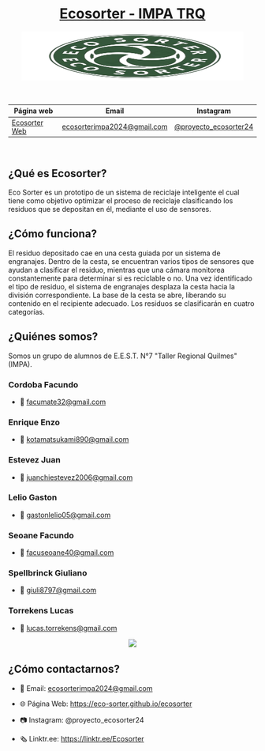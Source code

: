 <div align="center">

# [Ecosorter - IMPA TRQ](https://www.instagram.com/proyecto_ecosorter24/)

<img src="/imagenes/ecosorter.png" height="100" width="450" />

&nbsp;

| Página web | Email | Instagram |
|------------|-------|-----------|
|[Ecosorter Web](https://eco-sorter.github.io/ecosorter/)|ecosorterimpa2024@gmail.com|[@proyecto_ecosorter24](https://www.instagram.com/proyecto_ecosorter24/)|


&nbsp;

</div>

## ¿Qué es Ecosorter?
Eco Sorter es un prototipo de un sistema de reciclaje inteligente el cual tiene como objetivo optimizar el proceso de reciclaje clasificando los residuos que se depositan en él, mediante el uso de sensores.

## ¿Cómo funciona?
El residuo depositado cae en una cesta guiada por un sistema de engranajes. Dentro de la cesta, se encuentran varios tipos de sensores que ayudan a clasificar el residuo, mientras que una cámara monitorea constantemente para determinar si es reciclable o no. Una vez identificado el tipo de residuo, el sistema de engranajes desplaza la cesta hacia la división correspondiente. La base de la cesta se abre, liberando su contenido en el recipiente adecuado. Los residuos se clasificarán en cuatro categorías.

## ¿Quiénes somos?

Somos un grupo de alumnos de E.E.S.T. N°7 "Taller Regional Quilmes" (IMPA).

### Cordoba Facundo
* 📧 facumate32@gmail.com

### Enrique Enzo
* 📧 kotamatsukami890@gmail.com

### Estevez Juan
* 📧 juanchiestevez2006@gmail.com

### Lelio Gaston
* 📧 gastonlelio05@gmail.com

### Seoane Facundo
* 📧 facuseoane40@gmail.com
  
### Spellbrinck Giuliano
* 📧 giuli8797@gmail.com

### Torrekens Lucas 
* 📧 lucas.torrekens@gmail.com
<div align="center">

<img src="/imagenes/" width="450"/>

</div>

## ¿Cómo contactarnos?

* 📧 Email: ecosorterimpa2024@gmail.com

* 🌐 Página Web: https://eco-sorter.github.io/ecosorter

* 📷 Instagram: @proyecto_ecosorter24

* 🗞️ Linktr.ee: https://linktr.ee/Ecosorter